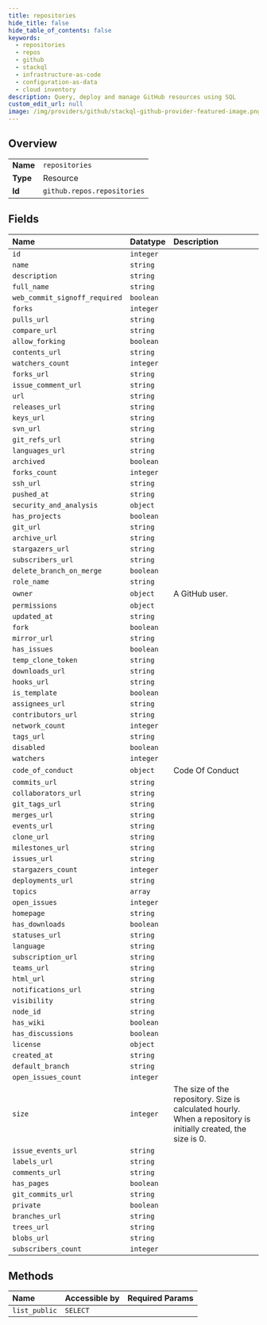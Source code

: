 ```yaml
---
title: repositories
hide_title: false
hide_table_of_contents: false
keywords:
  - repositories
  - repos
  - github    
  - stackql
  - infrastructure-as-code
  - configuration-as-data
  - cloud inventory
description: Query, deploy and manage GitHub resources using SQL
custom_edit_url: null
image: /img/providers/github/stackql-github-provider-featured-image.png
---
```

  
    

## Overview
<table><tbody>
<tr><td><b>Name</b></td><td><code>repositories</code></td></tr>
<tr><td><b>Type</b></td><td>Resource</td></tr>
<tr><td><b>Id</b></td><td><code>github.repos.repositories</code></td></tr>
</tbody></table>

## Fields
| Name | Datatype | Description |
|:-----|:---------|:------------|
| `id` | `integer` |  |
| `name` | `string` |  |
| `description` | `string` |  |
| `full_name` | `string` |  |
| `web_commit_signoff_required` | `boolean` |  |
| `forks` | `integer` |  |
| `pulls_url` | `string` |  |
| `compare_url` | `string` |  |
| `allow_forking` | `boolean` |  |
| `contents_url` | `string` |  |
| `watchers_count` | `integer` |  |
| `forks_url` | `string` |  |
| `issue_comment_url` | `string` |  |
| `url` | `string` |  |
| `releases_url` | `string` |  |
| `keys_url` | `string` |  |
| `svn_url` | `string` |  |
| `git_refs_url` | `string` |  |
| `languages_url` | `string` |  |
| `archived` | `boolean` |  |
| `forks_count` | `integer` |  |
| `ssh_url` | `string` |  |
| `pushed_at` | `string` |  |
| `security_and_analysis` | `object` |  |
| `has_projects` | `boolean` |  |
| `git_url` | `string` |  |
| `archive_url` | `string` |  |
| `stargazers_url` | `string` |  |
| `subscribers_url` | `string` |  |
| `delete_branch_on_merge` | `boolean` |  |
| `role_name` | `string` |  |
| `owner` | `object` | A GitHub user. |
| `permissions` | `object` |  |
| `updated_at` | `string` |  |
| `fork` | `boolean` |  |
| `mirror_url` | `string` |  |
| `has_issues` | `boolean` |  |
| `temp_clone_token` | `string` |  |
| `downloads_url` | `string` |  |
| `hooks_url` | `string` |  |
| `is_template` | `boolean` |  |
| `assignees_url` | `string` |  |
| `contributors_url` | `string` |  |
| `network_count` | `integer` |  |
| `tags_url` | `string` |  |
| `disabled` | `boolean` |  |
| `watchers` | `integer` |  |
| `code_of_conduct` | `object` | Code Of Conduct |
| `commits_url` | `string` |  |
| `collaborators_url` | `string` |  |
| `git_tags_url` | `string` |  |
| `merges_url` | `string` |  |
| `events_url` | `string` |  |
| `clone_url` | `string` |  |
| `milestones_url` | `string` |  |
| `issues_url` | `string` |  |
| `stargazers_count` | `integer` |  |
| `deployments_url` | `string` |  |
| `topics` | `array` |  |
| `open_issues` | `integer` |  |
| `homepage` | `string` |  |
| `has_downloads` | `boolean` |  |
| `statuses_url` | `string` |  |
| `language` | `string` |  |
| `subscription_url` | `string` |  |
| `teams_url` | `string` |  |
| `html_url` | `string` |  |
| `notifications_url` | `string` |  |
| `visibility` | `string` |  |
| `node_id` | `string` |  |
| `has_wiki` | `boolean` |  |
| `has_discussions` | `boolean` |  |
| `license` | `object` |  |
| `created_at` | `string` |  |
| `default_branch` | `string` |  |
| `open_issues_count` | `integer` |  |
| `size` | `integer` | The size of the repository. Size is calculated hourly. When a repository is initially created, the size is 0. |
| `issue_events_url` | `string` |  |
| `labels_url` | `string` |  |
| `comments_url` | `string` |  |
| `has_pages` | `boolean` |  |
| `git_commits_url` | `string` |  |
| `private` | `boolean` |  |
| `branches_url` | `string` |  |
| `trees_url` | `string` |  |
| `blobs_url` | `string` |  |
| `subscribers_count` | `integer` |  |
## Methods
| Name | Accessible by | Required Params |
|:-----|:--------------|:----------------|
| `list_public` | `SELECT` |  |
